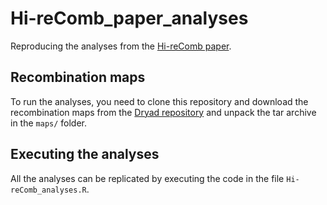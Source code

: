 # Hi-reComb_paper_analyses
Reproducing the analyses from the [Hi-reComb paper](https://doi.org/10.1101/2025.03.06.641907).

## Recombination maps
To run the analyses, you need to clone this repository and download the recombination maps from the [Dryad repository](https://doi.org/10.5061/dryad.4f4qrfjns) and unpack the tar archive in the `maps/` folder.

## Executing the analyses
All the analyses can be replicated by executing the code in the file `Hi-reComb_analyses.R`. 
